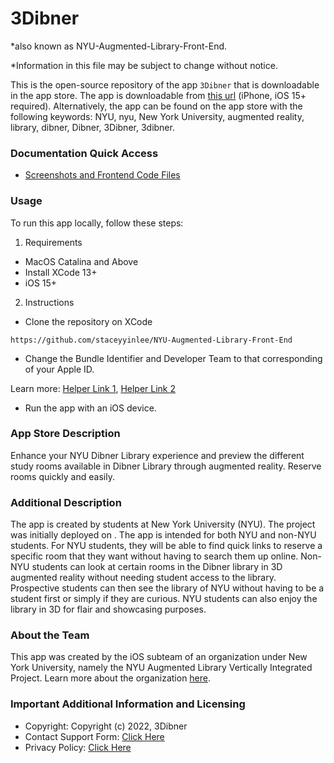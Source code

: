
# 3Dibner 

*also known as NYU-Augmented-Library-Front-End.

*Information in this file may be subject to change without notice.

This is the open-source repository of the app ``3Dibner`` that is downloadable in the app store. The app is downloadable from [this url](https://apps.apple.com/us/app/3dibner/id1659742604) (iPhone, iOS 15+ required). Alternatively, the app can be found on the app store with the following keywords: NYU, nyu, New York University, augmented reality, library, dibner, Dibner, 3Dibner, 3dibner.


### Documentation Quick Access



* [Screenshots and Frontend Code Files](https://github.com/staceyyinlee/NYU-Augmented-Library-Front-End/blob/main/ARLibrary/)


### Usage

To run this app locally, follow these steps:



1. Requirements 
* MacOS Catalina and Above
* Install XCode 13+
* iOS 15+
2. Instructions
* Clone the repository on XCode

`https://github.com/staceyyinlee/NYU-Augmented-Library-Front-End`



* Change the Bundle Identifier and Developer Team to that corresponding of your Apple ID. 

Learn more: [Helper Link 1](https://developer.school/snippets/ios/how-to-change-the-bundle-identifier-in-xcode), [Helper Link 2](https://docs.tibco.com/pub/spotfire_deployment_kit_apple_ipad/2.7.1/doc/html/GUID-548CF68B-2CD0-4A6A-97CF-AB3284107011.html#:~:text=Click%20Xcode%20%3E%20Preferences%20%3E%20Accounts.,associated%20with%20the%20Apple%20ID.)



* Run the app with an iOS device. 


### App Store Description

Enhance your NYU Dibner Library experience and preview the different study rooms available in Dibner Library through augmented reality. Reserve rooms quickly and easily.


### Additional Description

The app is created by students at New York University (NYU). The project was initially deployed on . The app is intended for both NYU and non-NYU students. For NYU students, they will be able to find quick links to reserve a specific room that they want without having to search them up online. Non-NYU students can look at certain rooms in the Dibner library in 3D augmented reality without needing student access to the library. Prospective students can then see the library of NYU without having to be a student first or simply if they are curious. NYU students can also enjoy the library in 3D for flair and showcasing purposes. 


### About the Team

This app was created by the iOS subteam of an organization under New York University, namely the NYU Augmented Library Vertically Integrated Project. Learn more about the organization [here](https://engineering.nyu.edu/research-innovation/student-research/vertically-integrated-projects/vip-teams/augmented-library). 


### Important Additional Information and Licensing



* Copyright: Copyright (c) 2022, 3Dibner
* Contact Support Form: [Click Here](https://docs.google.com/forms/d/1AzXmAHnlnq-Lz6Fg4ihssULrMqjiN8FLhrNw4I-xsIU/edit)
* Privacy Policy: [Click Here](https://www.termsfeed.com/live/1425ea41-3f29-4bea-a078-c533dda860a6)
